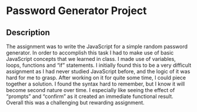 # Password Generator Project

## Description

The assignment was to write the JavaScript for a simple random password generator. In order to accomplish this task I had to make use of basic JavaScript concepts that we learned in class. I made use of variables, loops, functions and “if” statements. I initially found this to be a very difficult assignment as I had never studied JavaScript before, and the logic of it was hard for me to grasp. After working on it for quite some time, I could piece together a solution. I found the syntax hard to remember, but I know it will become second nature over time. I especially like seeing the effect of “prompts” and “confirm” as it created an immediate functional result. Overall this was a challenging but rewarding assignment.
